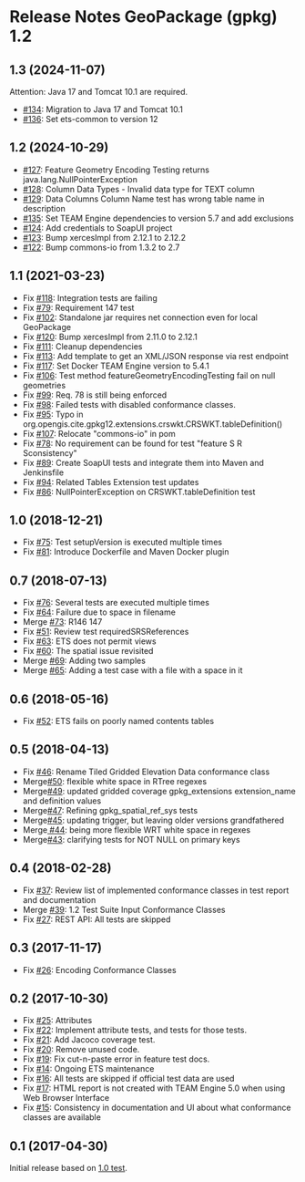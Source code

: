 # Release Notes GeoPackage (gpkg) 1.2

## 1.3 (2024-11-07)

Attention: Java 17 and Tomcat 10.1 are required.

* [#134](https://github.com/opengeospatial/ets-gpkg12/pull/134): Migration to Java 17 and Tomcat 10.1
* [#136](https://github.com/opengeospatial/ets-gpkg12/pull/136): Set ets-common to version 12

## 1.2 (2024-10-29)
* [#127](https://github.com/opengeospatial/ets-gpkg12/issues/127): Feature Geometry Encoding Testing returns java.lang.NullPointerException
* [#128](https://github.com/opengeospatial/ets-gpkg12/issues/128): Column Data Types - Invalid data type for TEXT column
* [#129](https://github.com/opengeospatial/ets-gpkg12/issues/129): Data Columns Column Name test has wrong table name in description
* [#135](https://github.com/opengeospatial/ets-gpkg12/pull/135): Set TEAM Engine dependencies to version 5.7 and add exclusions
* [#124](https://github.com/opengeospatial/ets-gpkg12/pull/124): Add credentials to SoapUI project
* [#123](https://github.com/opengeospatial/ets-gpkg12/pull/123): Bump xercesImpl from 2.12.1 to 2.12.2
* [#122](https://github.com/opengeospatial/ets-gpkg12/pull/122): Bump commons-io from 1.3.2 to 2.7

## 1.1 (2021-03-23)
* Fix [#118](https://github.com/opengeospatial/ets-gpkg12/issues/118): Integration tests are failing
* Fix [#79](https://github.com/opengeospatial/ets-gpkg12/pull/79): Requirement 147 test
* Fix [#102](https://github.com/opengeospatial/ets-gpkg12/issues/102): Standalone jar requires net connection even for local GeoPackage
* Fix [#120](https://github.com/opengeospatial/ets-gpkg12/pull/120): Bump xercesImpl from 2.11.0 to 2.12.1
* Fix [#111](https://github.com/opengeospatial/ets-gpkg12/issues/111): Cleanup dependencies
* Fix [#113](https://github.com/opengeospatial/ets-gpkg12/issues/113): Add template to get an XML/JSON response via rest endpoint
* Fix [#117](https://github.com/opengeospatial/ets-gpkg12/pull/117): Set Docker TEAM Engine version to 5.4.1
* Fix [#106](https://github.com/opengeospatial/ets-gpkg12/issues/106): Test method featureGeometryEncodingTesting fail on null geometries
* Fix [#99](https://github.com/opengeospatial/ets-gpkg12/issues/99): Req. 78 is still being enforced
* Fix [#98](https://github.com/opengeospatial/ets-gpkg12/issues/98): Failed tests with disabled conformance classes.
* Fix [#95](https://github.com/opengeospatial/ets-gpkg12/issues/95): Typo in org.opengis.cite.gpkg12.extensions.crswkt.CRSWKT.tableDefinition()
* Fix [#107](https://github.com/opengeospatial/ets-gpkg12/issues/107): Relocate "commons-io" in pom
* Fix [#78](https://github.com/opengeospatial/ets-gpkg12/issues/78): No requirement can be found for test "feature S R Sconsistency"
* Fix [#89](https://github.com/opengeospatial/ets-gpkg12/issues/89): Create SoapUI tests and integrate them into Maven and Jenkinsfile
* Fix [#94](https://github.com/opengeospatial/ets-gpkg12/pull/94): Related Tables Extension test updates
* Fix [#86](https://github.com/opengeospatial/ets-gpkg12/issues/86): NullPointerException on CRSWKT.tableDefinition test

## 1.0 (2018-12-21)
* Fix [#75](https://github.com/opengeospatial/ets-gpkg12/issues/75): Test setupVersion is executed multiple times
* Fix [#81](https://github.com/opengeospatial/ets-gpkg12/issues/81): Introduce Dockerfile and Maven Docker plugin

## 0.7 (2018-07-13)
* Fix [#76](https://github.com/opengeospatial/ets-gpkg12/issues/76): Several tests are executed multiple times
* Fix [#64](https://github.com/opengeospatial/ets-gpkg12/issues/64): Failure due to space in filename
* Merge [#73](https://github.com/opengeospatial/ets-gpkg12/pull/73): R146 147
* Fix [#51](https://github.com/opengeospatial/ets-gpkg12/issues/51): Review test requiredSRSReferences
* Fix [#63](https://github.com/opengeospatial/ets-gpkg12/issues/63): ETS does not permit views
* Fix [#60](https://github.com/opengeospatial/ets-gpkg12/issues/60): The spatial issue revisited
* Merge [#69](https://github.com/opengeospatial/ets-gpkg12/pull/69): Adding two samples
* Merge [#65](https://github.com/opengeospatial/ets-gpkg12/pull/65): Adding a test case with a file with a space in it

## 0.6 (2018-05-16)
* Fix [#52](https://github.com/opengeospatial/ets-gpkg12/issues/52): ETS fails on poorly named contents tables

## 0.5 (2018-04-13)
* Fix [#46](https://github.com/opengeospatial/ets-gpkg12/issues/46): Rename Tiled Gridded Elevation Data conformance class
* Merge[#50](https://github.com/opengeospatial/ets-gpkg12/pull/50): flexible white space in RTree regexes
* Merge[#49](https://github.com/opengeospatial/ets-gpkg12/pull/49): updated gridded coverage gpkg_extensions extension_name and definition values
* Merge[#47](https://github.com/opengeospatial/ets-gpkg12/pull/47): Refining gpkg_spatial_ref_sys tests
* Merge[#45](https://github.com/opengeospatial/ets-gpkg12/pull/45): updating trigger, but leaving older versions grandfathered
* Merge[ #44](https://github.com/opengeospatial/ets-gpkg12/pull/44): being more flexible WRT white space in regexes
* Merge[#43](https://github.com/opengeospatial/ets-gpkg12/pull/43): clarifying tests for NOT NULL on primary keys

## 0.4 (2018-02-28)
* Fix [#37](https://github.com/opengeospatial/ets-gpkg12/issues/37): Review list of implemented conformance classes in test report and documentation
* Merge [#39](https://github.com/opengeospatial/ets-gpkg12/pull/39): 1.2 Test Suite Input Conformance Classes
* Fix [#27](https://github.com/opengeospatial/ets-gpkg12/issues/27): REST API: All tests are skipped

## 0.3 (2017-11-17)
* Fix [#26](https://github.com/opengeospatial/ets-gpkg12/issues/26): Encoding Conformance Classes

## 0.2 (2017-10-30)
* Fix [#25](https://github.com/opengeospatial/ets-gpkg12/pull/25): Attributes
* Fix [#22](https://github.com/opengeospatial/ets-gpkg12/pull/22): Implement attribute tests, and tests for those tests.
* Fix [#21](https://github.com/opengeospatial/ets-gpkg12/pull/21): Add Jacoco coverage test.
* Fix [#20](https://github.com/opengeospatial/ets-gpkg12/pull/20): Remove unused code.
* Fix [#19](https://github.com/opengeospatial/ets-gpkg12/pull/19): Fix cut-n-paste error in feature test docs.
* Fix [#14](https://github.com/opengeospatial/ets-gpkg12/pull/14): Ongoing ETS maintenance
* Fix [#16](https://github.com/opengeospatial/ets-gpkg12/issues/16): All tests are skipped if official test data are used
* Fix [#17](https://github.com/opengeospatial/ets-gpkg12/issues/17): HTML report is not created with TEAM Engine 5.0 when using Web Browser Interface
* Fix [#15](https://github.com/opengeospatial/ets-gpkg12/issues/15): Consistency in documentation and UI about what conformance classes are available

## 0.1 (2017-04-30)
Initial release based on [1.0 test](https://github.com/opengeospatial/ets-gpkg10).
 
